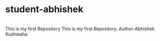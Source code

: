 # student-abhishek
<br>
This is my first Repository
This is my first Repository. Author-Abhishek Kushwaha 
